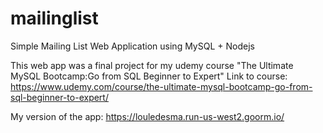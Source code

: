 # mailinglist
Simple Mailing List Web Application using MySQL + Nodejs

This web app was a final project for my udemy course "The Ultimate MySQL Bootcamp:Go from SQL Beginner to Expert"
Link to course: https://www.udemy.com/course/the-ultimate-mysql-bootcamp-go-from-sql-beginner-to-expert/

My version of the app: https://louledesma.run-us-west2.goorm.io/ 
